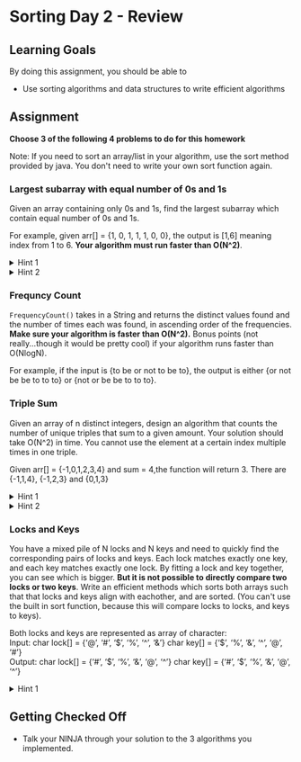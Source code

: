 # Sorting Day 2 - Review

## Learning Goals

By doing this assignment, you should be able to

* Use sorting algorithms and data structures to write efficient algorithms

## Assignment

**Choose 3 of the following 4 problems to do for this homework**

Note: If you need to sort an array/list in your algorithm, use the sort method provided by java. You don't need to write your own sort function again.

### Largest subarray with equal number of 0s and 1s
Given an array containing only 0s and 1s, find the largest subarray which contain equal number of 0s and 1s.

For example, given arr[] =  {1, 0, 1, 1, 1, 0, 0}, the output is [1,6] meaning index from 1 to 6. **Your algorithm must run faster than O(N^2)**.

<details> 
  <summary>Hint 1</summary>
  What if the problem was instead: given an array of 1s and -1s, output the largest subarray whose sum is 0?
</details>

<details> 
  <summary>Hint 2</summary>
  How can you use Hashmaps to your advantage in this problem?
</details>

### Frequncy Count

`FrequencyCount()` takes in a String and returns the distinct values found and the number of times each was found, in ascending order of the frequencies. **Make sure your algorithm is faster than O(N^2).** Bonus points (not really...though it would be pretty cool) if your algorithm runs faster than O(NlogN).

For example, if the input is {to be or not to be to}, the output is either {or not be be to to to} or {not or be be to to to}.


### Triple Sum
Given an array of n distinct integers, design an algorithm that counts the number of unique triples that sum to a given amount. Your solution should take O(N^2) in time. You cannot use the element at a certain index multiple times in one triple.

Given arr[] = {-1,0,1,2,3,4} and sum = 4,the function will return 3. There are {-1,1,4}, {-1,2,3} and {0,1,3}

<details> 
  <summary>Hint 1</summary>
  How can you solve the Pair-Sum problem in O(N) time? Can you use this solution as part of your triple sum algorithm?
</details>

<details> 
  <summary>Hint 2</summary>
  Sorting the array as a first step may simplify the problem
</details>

### Locks and Keys  

You have a mixed pile of N locks and N keys and need to quickly find the corresponding pairs of locks and keys. Each lock matches exactly one key, and each key matches exactly one lock. By fitting a lock and key together, you can see which is bigger. **But it is not possible to directly compare two locks or two keys**. Write an efficient methods which sorts both arrays such that that locks and keys align with eachother, and are sorted. (You can't use the built in sort function, because this will compare locks to locks, and keys to keys).

Both locks and keys are represented as array of character:  
Input:
char lock[] = {‘@’, ‘#’, ‘$’, ‘%’, ‘^’, ‘&’}
char key[] = {‘$’, ‘%’, ‘&’, ‘^’, ‘@’, ‘#’}  
Output:
char lock[] = {‘#’, ‘$’, ‘%’, ‘&’, ‘@’, ‘^’}
char key[] = {‘#’, ‘$’, ‘%’, ‘&’, ‘@’, ‘^’}

<details> 
  <summary>Hint 1</summary>
  Use a custom implementation of quicksort to sort both arrays
</details>

## Getting Checked Off

- Talk your NINJA through your solution to the 3 algorithms you implemented.
